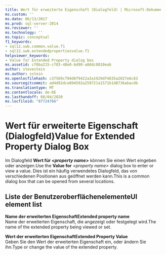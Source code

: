 ```yaml
---
title: Wert für erweiterte Eigenschaft (Dialogfeld) | Microsoft-Dokumentation
ms.custom: ''
ms.date: 06/13/2017
ms.prod: sql-server-2014
ms.reviewer: ''
ms.technology: ''
ms.topic: conceptual
f1_keywords:
- sql12.swb.common.value.f1
- sql12.swb.extendedpropertiesvalue.f1
helpviewer_keywords:
- Value for Extended Property dialog box
ms.assetid: cf0ba215-cf83-48e0-bd98-a8ddc8810eab
author: stevestein
ms.author: sstein
ms.openlocfilehash: c37569cf04d6f9422a3a1929df4835a2027e6c83
ms.sourcegitcommit: ad4d92dce894592a259721a1571b1d8736abacdb
ms.translationtype: MT
ms.contentlocale: de-DE
ms.lasthandoff: 08/04/2020
ms.locfileid: "87724766"
---
```

# <a name="value-for-extended-property-dialog-box"></a><span data-ttu-id="f18ec-102">Wert für erweiterte Eigenschaft (Dialogfeld)</span><span class="sxs-lookup"><span data-stu-id="f18ec-102">Value for Extended Property Dialog Box</span></span>
  <span data-ttu-id="f18ec-103">Im Dialogfeld **Wert für *\<property name>*** können Sie einen Wert eingeben oder anzeigen.</span><span class="sxs-lookup"><span data-stu-id="f18ec-103">Use the **Value for** *\<property name>* dialog box to enter or view a value.</span></span> <span data-ttu-id="f18ec-104">Dies ist ein häufig verwendetes Dialogfeld, das von verschiedenen Positionen aus geöffnet werden kann.</span><span class="sxs-lookup"><span data-stu-id="f18ec-104">This is a common dialog box that can be opened from several locations.</span></span>  
  
## <a name="ui-element-list"></a><span data-ttu-id="f18ec-105">Liste der Benutzeroberflächenelemente</span><span class="sxs-lookup"><span data-stu-id="f18ec-105">UI element list</span></span>  
 <span data-ttu-id="f18ec-106">**Name der erweiterten Eigenschaft**</span><span class="sxs-lookup"><span data-stu-id="f18ec-106">**Extended property name**</span></span>  
 <span data-ttu-id="f18ec-107">Name der erweiterten Eigenschaft, die angezeigt oder festgelegt wird.</span><span class="sxs-lookup"><span data-stu-id="f18ec-107">The name of the extended property being viewed or set.</span></span>  
  
 <span data-ttu-id="f18ec-108">**Wert der erweiterten Eigenschaft**</span><span class="sxs-lookup"><span data-stu-id="f18ec-108">**Extended Property Value**</span></span>  
 <span data-ttu-id="f18ec-109">Geben Sie den Wert der erweiterten Eigenschaft ein, oder ändern Sie ihn.</span><span class="sxs-lookup"><span data-stu-id="f18ec-109">Type or change the value of the extended property.</span></span>  
  
  
